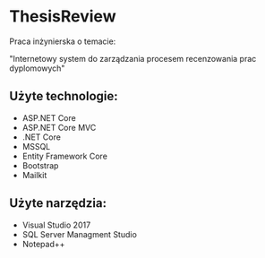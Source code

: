 # ThesisReview

Praca inżynierska o temacie:

"Internetowy system do zarządzania procesem recenzowania prac dyplomowych"



## Użyte technologie:


- ASP.NET Core
- ASP.NET Core MVC
- .NET Core
- MSSQL
- Entity Framework Core
- Bootstrap
- Mailkit


## Użyte narzędzia:

- Visual Studio 2017
- SQL Server Managment Studio
- Notepad++
